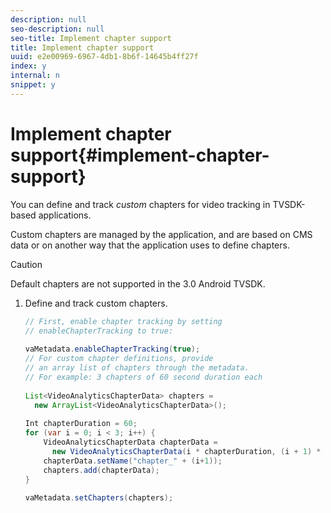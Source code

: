 ```yaml
---
description: null
seo-description: null
seo-title: Implement chapter support
title: Implement chapter support
uuid: e2e00969-6967-4db1-8b6f-14645b4ff27f
index: y
internal: n
snippet: y
---
```


# Implement chapter support{#implement-chapter-support}

You can define and track *custom* chapters for video tracking in TVSDK-based applications.

Custom chapters are managed by the application, and are based on CMS data or on another way that the application uses to define chapters.

>[!CAUTION]
>
>Default chapters are not supported in the 3.0 Android TVSDK.

1. Define and track custom chapters.

   ```java
   // First, enable chapter tracking by setting   
   // enableChapterTracking to true: 
    
   vaMetadata.enableChapterTracking(true); 
   // For custom chapter definitions, provide  
   // an array list of chapters through the metadata. 
   // For example: 3 chapters of 60 second duration each 
    
   List<VideoAnalyticsChapterData> chapters =  
     new ArrayList<VideoAnalyticsChapterData>(); 
    
   Int chapterDuration = 60; 
   for (var i = 0; i < 3; i++) { 
       VideoAnalyticsChapterData chapterData =  
         new VideoAnalyticsChapterData(i * chapterDuration, (i + 1) * chapterDuration);  
       chapterData.setName("chapter_" + (i+1)); 
       chapters.add(chapterData); 
   } 
    
   vaMetadata.setChapters(chapters); 
   
   ```


